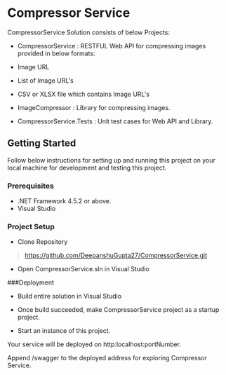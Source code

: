 # Compressor Service 

CompressorService Solution consists of below Projects:

* CompressorService : RESTFUL Web API for compressing images provided in below formats:
 * Image URL
 * List of Image URL's
 * CSV or XLSX file which contains Image URL's
 
* ImageCompressor : Library for compressing images.

* CompressorService.Tests : Unit test cases for Web API and Library.


## Getting Started

Follow below instructions for setting up and running this project on your local machine for 
development and testing this project.

### Prerequisites

* .NET Framework 4.5.2 or above.
* Visual Studio

### Project Setup

* Clone Repository
> https://github.com/DeepanshuGupta27/CompressorService.git

* Open CompressorService.sln in Visual Studio

###Deployment

* Build entire solution in Visual Studio

* Once build succeeded, make CompressorService project as a startup project.

* Start an instance of this project.

Your service will be deployed on http:localhost:portNumber.

Append /swagger to the deployed address for exploring Compressor Service.


